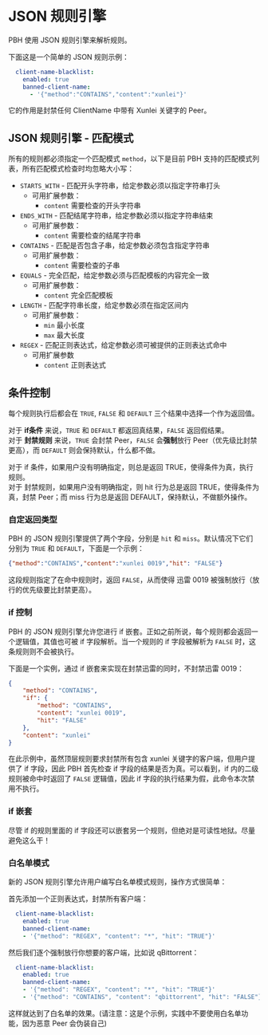 # JSON 规则引擎

PBH 使用 JSON 规则引擎来解析规则。

下面这是一个简单的 JSON 规则示例：

```yaml
  client-name-blacklist:
    enabled: true
    banned-client-name:
      - '{"method":"CONTAINS","content":"xunlei"}'
```

它的作用是封禁任何 ClientName 中带有 Xunlei 关键字的 Peer。

## JSON 规则引擎 - 匹配模式

所有的规则都必须指定一个匹配模式 `method`，以下是目前 PBH 支持的匹配模式列表，所有匹配模式检查时均忽略大小写：

* `STARTS_WITH` - 匹配开头字符串，给定参数必须以指定字符串打头
  * 可用扩展参数：
    * `content` 需要检查的开头字符串
* `ENDS_WITH` - 匹配结尾字符串，给定参数必须以指定字符串结束
  * 可用扩展参数：
    * `content` 需要检查的结尾字符串
* `CONTAINS` - 匹配是否包含子串，给定参数必须包含指定字符串
  * 可用扩展参数：
    * `content` 需要检查的子串
* `EQUALS` - 完全匹配，给定参数必须与匹配模板的内容完全一致
  * 可用扩展参数：
    * `content` 完全匹配模板
* `LENGTH` - 匹配字符串长度，给定参数必须在指定区间内
  * 可用扩展参数：
    * `min` 最小长度
    * `max` 最大长度
* `REGEX` - 匹配正则表达式，给定参数必须可被提供的正则表达式命中
  * 可用扩展参数
    * `content` 正则表达式

## 条件控制

每个规则执行后都会在 `TRUE`, `FALSE` 和 `DEFAULT` 三个结果中选择一个作为返回值。

对于 **if条件** 来说，`TRUE` 和 `DEFAULT` 都返回真结果，`FALSE` 返回假结果。  
对于 **封禁规则** 来说，`TRUE` 会封禁 Peer，`FALSE` 会**强制**放行 Peer（优先级比封禁更高），而 `DEFAULT` 则会保持默认，什么都不做。

对于 if 条件，如果用户没有明确指定，则总是返回 TRUE，使得条件为真，执行规则。  
对于 封禁规则，如果用户没有明确指定，则 hit 行为总是返回 TRUE，使得条件为真，封禁 Peer；而 miss 行为总是返回 DEFAULT，保持默认，不做额外操作。

### 自定返回类型

PBH 的 JSON 规则引擎提供了两个字段，分别是 `hit` 和 `miss`。默认情况下它们分别为 `TRUE` 和 `DEFAULT`，下面是一个示例：

```json
{"method":"CONTAINS","content":"xunlei 0019","hit": "FALSE"}
```

这段规则指定了在命中规则时，返回 `FALSE`，从而使得 迅雷 0019 被强制放行（放行的优先级要比封禁更高）。

### if 控制

PBH 的 JSON 规则引擎允许您进行 if 嵌套。正如之前所说，每个规则都会返回一个逻辑值，其值也可被 if 字段解析。当一个规则的 if 字段被解析为 `FALSE` 时，这条规则则不会被执行。

下面是一个实例，通过 if 嵌套来实现在封禁迅雷的同时，不封禁迅雷 0019：

```json
{
	"method": "CONTAINS",
	"if": {
		"method": "CONTAINS",
		"content": "xunlei 0019",
		"hit": "FALSE"
	},
	"content": "xunlei"
}
```

在此示例中，虽然顶层规则要求封禁所有包含 xunlei 关键字的客户端，但用户提供了 if 字段，因此 PBH 首先检查 if 字段的结果是否为真。可以看到，if 内的二级规则被命中时返回了 `FALSE` 逻辑值，因此 if 字段的执行结果为假，此命令本次禁用不执行。

### if 嵌套

尽管 if 的规则里面的 if 字段还可以嵌套另一个规则，但绝对是可读性地狱。尽量避免这么干！

### 白名单模式

新的 JSON 规则引擎允许用户编写白名单模式规则，操作方式很简单：

首先添加一个正则表达式，封禁所有客户端：

```yaml
  client-name-blacklist:
    enabled: true
    banned-client-name:
    - '{"method": "REGEX", "content": "*", "hit": "TRUE"}'
```

然后我们逐个强制放行你想要的客户端，比如说 qBittorrent：

```yaml
  client-name-blacklist:
    enabled: true
    banned-client-name:
    - '{"method": "REGEX", "content": "*", "hit": "TRUE"}'
    - '{"method": "CONTAINS", "content": "qbittorrent", "hit": "FALSE"}'
```

这样就达到了白名单的效果。(请注意：这是个示例，实践中不要使用白名单功能，因为恶意 Peer 会伪装自己)
